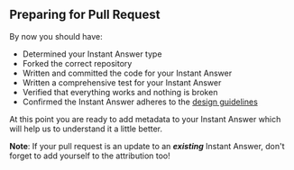 ## Preparing for Pull Request

By now you should have:

- Determined your Instant Answer type
- Forked the correct repository
- Written and committed the code for your Instant Answer
- Written a comprehensive test for your Instant Answer
- Verified that everything works and nothing is broken
- Confirmed the Instant Answer adheres to the [design guidelines](https://duck.co/duckduckhack/code_styleguide)

At this point you are ready to add metadata to your Instant Answer which will help us to understand it a little better.

**Note**: If your pull request is an update to an ***existing*** Instant Answer, don't forget to add yourself to the attribution too!
